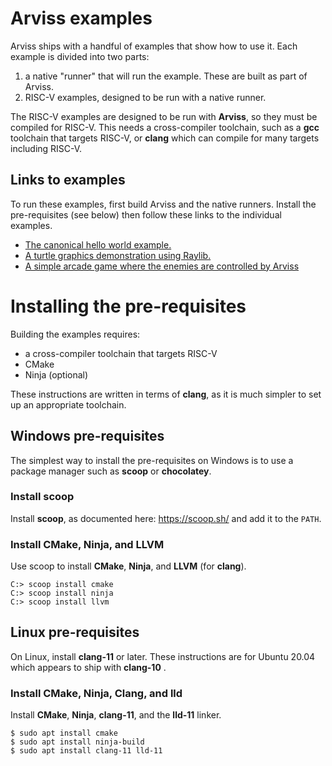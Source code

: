 # Arviss examples

Arviss ships with a handful of examples that show how to use it. Each example is divided into two parts:

1. a native "runner" that will run the example. These are built as part of Arviss.
2. RISC-V examples, designed to be run with a native runner.

The RISC-V examples are designed to be run with **Arviss**, so they must be compiled for RISC-V. This needs a
cross-compiler toolchain, such as a **gcc** toolchain that targets RISC-V, or **clang** which can compile for many
targets including RISC-V.

## Links to examples

To run these examples, first build Arviss and the native runners. Install the pre-requisites (see below) then follow
these links to the individual examples.

- [The canonical hello world example.](hello_world/arviss/README.md)
- [A turtle graphics demonstration using Raylib.](turtles/arviss/README.md)
- [A simple arcade game where the enemies are controlled by Arviss](very_angry_robots/arviss/README.md)

# Installing the pre-requisites

Building the examples requires:

- a cross-compiler toolchain that targets RISC-V
- CMake
- Ninja (optional)

These instructions are written in terms of **clang**, as it is much simpler to set up an appropriate toolchain.

## Windows pre-requisites

The simplest way to install the pre-requisites on Windows is to use a package manager such as **scoop** or
**chocolatey**.

### Install scoop

Install **scoop**, as documented here: https://scoop.sh/ and add it to the `PATH`.

### Install CMake, Ninja, and LLVM

Use scoop to install **CMake**, **Ninja**, and **LLVM** (for **clang**).

```
C:> scoop install cmake
C:> scoop install ninja
C:> scoop install llvm
```

## Linux pre-requisites

On Linux, install **clang-11** or later. These instructions are for Ubuntu 20.04 which appears to ship with **clang-10**
.

### Install CMake, Ninja, Clang, and lld

Install **CMake**, **Ninja**, **clang-11**, and the **lld-11** linker.

```shell
$ sudo apt install cmake
$ sudo apt install ninja-build
$ sudo apt install clang-11 lld-11
```
